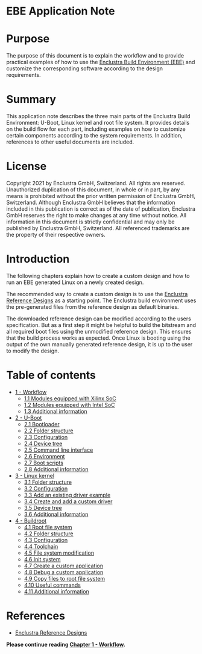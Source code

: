 # EBE Application Note

# Purpose
The purpose of this document is to explain the workflow and to provide practical examples of how to use the [Enclustra Build Environment (EBE)](https://www.enclustra.com/en/products/tools/linux-build-environment/) and customize the corresponding software according to the design requirements.

# Summary
This application note describes the three main parts of the Enclustra Build Environment: U-Boot, Linux kernel and root file system. It provides details on the build flow for each part, including examples on how to customize certain components according to the system requirements. In addition, references to other useful documents are included.

# License
Copyright 2021 by Enclustra GmbH, Switzerland. All rights are reserved. Unauthorized duplication of this document, in whole or in part, by any means is prohibited without the prior written permission of Enclustra GmbH, Switzerland. Although Enclustra GmbH believes that the information included in this publication is correct as of the date of publication, Enclustra GmbH reserves the right to make changes at any time without notice. All information in this document is strictly confidential and may only be published by Enclustra GmbH, Switzerland. All referenced trademarks are the property of their respective owners.

# Introduction
The following chapters explain how to create a custom design and how to run an EBE generated Linux on a newly created design.

The recommended way to create a custom design is to use the [Enclustra Reference Designs](https://www.github.com/enclustra) as a starting point. The Enclustra build environment uses the pre-generated files from the reference design as
default binaries.

The downloaded reference design can be modified according to the users specification. But as a first step it might be helpful to build the bitstream and all required boot files using the unmodified reference design. This ensures that the build process works as expected. Once Linux is booting using the output of the own manually generated reference design, it is up to the user to modify the design.

# Table of contents
* [1 - Workflow](./Chapter-1-Workflow.md)
    - [1.1 Modules equipped with Xilinx SoC](Chapter-1-Workflow.md#11---modules-equipped-with-xilinx-soc)
   - [1.2 Modules equipped with Intel SoC](Chapter-1-Workflow.md#12---modules-equipped-with-intel-soc)
   - [1.3 Additional information](Chapter-1-Workflow.md#13-additional-information)
* [2 - U-Boot](./Chapter-2-U-Boot.md)
    - [2.1 Bootloader](Chapter-2-U-Boot.md#21-bootloader)
    - [2.2 Folder structure](Chapter-2-U-Boot.md#22-folder-structure)
    - [2.3 Configuration](Chapter-2-U-Boot.md#23-configuration)
    - [2.4 Device tree](Chapter-2-U-Boot.md#24-device-tree)
    - [2.5 Command line interface](Chapter-2-U-Boot.md#25-command-line-interface)
    - [2.6 Environment](Chapter-2-U-Boot.md#26-environment)
    - [2.7 Boot scripts](Chapter-2-U-Boot.md#27-boot-scripts)
    - [2.8 Additional information](Chapter-2-U-Boot.md#28-additional-information)
* [3 - Linux kernel](./Chapter-3-Linux-Kernel.md)
    - [3.1 Folder structure](Chapter-3-Linux-Kernel.md#31-folder-structure)
    - [3.2 Configuration](Chapter-3-Linux-Kernel.md#32-configuration)
    - [3.3 Add an existing driver example](Chapter-3-Linux-Kernel.md#33-add-an-existing-driver-example)
    - [3.4 Create and add a custom driver](Chapter-3-Linux-Kernel.md#34-create-and-add-a-custom-driver)
    - [3.5 Device tree](Chapter-3-Linux-Kernel.md#35-deviec-tree)
    - [3.6 Additional information](Chapter-3-Linux-Kernel.md#36-additional-information)
* [4 - Buildroot](./Chapter-4-Buildroot.md)
    - [4.1 Root file system](Chapter-4-Buildroot.md#41-root-file-system)
    - [4.2 Folder structure](Chapter-4-Buildroot.md#42-folder-structure)
    - [4.3 Configuration](Chapter-4-Buildroot.md#43-configuration)
    - [4.4 Toolchain](Chapter-4-Buildroot.md#44-toolchain)
    - [4.5 File system modification](Chapter-4-Buildroot.md#45-file-system-modification)
    - [4.6 Init system](Chapter-4-Buildroot.md#46-init-system)
    - [4.7 Create a custom application](Chapter-4-Buildroot.md#47-create-a-custom-application)
    - [4.8 Debug a custom application](Chapter-4-Buildroot.md#48-debug-a-custom-application)
    - [4.9 Copy files to root file system](Chapter-4-Buildroot.md#49-copy-files-to-root-file-system)
    - [4.10 Useful commands](Chapter-4-Buildroot.md#410-useful-commands)
    - [4.11 Additional information](Chapter-4-Buildroot.md#411-additional-information)
# References
* [Enclustra Reference Designs](https://www.github.com/enclustra)

**Please continue reading [Chapter 1 - Workflow](./Chapter-1-Workflow.md).**